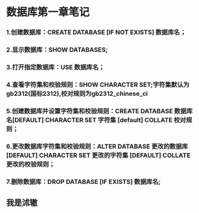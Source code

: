 # 数据库第一章笔记
### 1.创建数据库：CREATE DATABASE  [IF NOT EXISTS] 数据库名；    
### 2.显示数据库：SHOW DATABASES;
### 3.打开指定数据库：USE 数据库名；
### 4.查看字符集和校验规则：SHOW CHARACTER SET;字符集默认为gb2312(国标2312),校对规则为gb2312_chinese_ci
### 5.创建数据库并设置字符集和校验规则：CREATE DATABASE 数据库名[DEFAULT] CHARACTER SET 字符集   [default] COLLATE 校对规则；
### 6.更改数据库字符集和校验规则：ALTER DATABASE 更改的数据库 [DEFAULT] CHARACTER SET 更改的字符集  [DEFAULT] COLLATE 更改的校验规则；
### 7.删除数据库：DROP DATABASE [IF EXISTS] 数据库名;
## 我是沭辙
